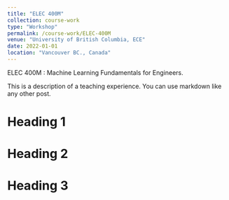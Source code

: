 ```yaml
---
title: "ELEC 400M"
collection: course-work
type: "Workshop"
permalink: /course-work/ELEC-400M
venue: "University of British Columbia, ECE"
date: 2022-01-01
location: "Vancouver BC., Canada"
---
```


ELEC 400M : Machine Learning Fundamentals for Engineers.



<object data="{{ site.url }}{{ site.baseurl }}/syllabus/Syllabus_400M.pdf" width="1000" height="1000" type="application/pdf">
</object>

This is a description of a teaching experience. You can use markdown like any other post.

Heading 1
======

Heading 2
======

Heading 3
======
